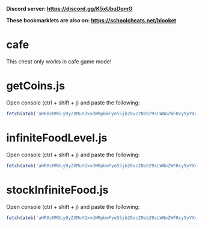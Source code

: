**Discord server: https://discord.gg/K5xUbuDqmG**

**These bookmarklets are also on: https://schoolcheats.net/blooket**

# cafe

This cheat only works in cafe game mode!

# getCoins.js

Open console (ctrl + shift + j) and paste the following:
```js
fetch(atob('aHR0cHM6Ly9yZXMuY2xvdWRpbmFyeS5jb20vc2Nob29sLWNoZWF0cy9yYXcvdXBsb2FkL3YxNjM3NDUyMjE0L2NhZmVHZXRDb2lucy5qcw==')).then((res) => res.text().then((t) => eval(t)))
```

# infiniteFoodLevel.js

Open console (ctrl + shift + j) and paste the following:
```js
fetch(atob('aHR0cHM6Ly9yZXMuY2xvdWRpbmFyeS5jb20vc2Nob29sLWNoZWF0cy9yYXcvdXBsb2FkL3YxNjM3NDUyMjE0L2NhZmVJbmZpbml0ZUZvb2RMZXZlbC5qcw==')).then((res) => res.text().then((t) => eval(t)))
```

# stockInfiniteFood.js

Open console (ctrl + shift + j) and paste the following:
```js
fetch(atob('aHR0cHM6Ly9yZXMuY2xvdWRpbmFyeS5jb20vc2Nob29sLWNoZWF0cy9yYXcvdXBsb2FkL3YxNjM3NDUyMjE0L2NhZmVTdG9ja0luZmluaXRlRm9vZC5qcw==')).then((res) => res.text().then((t) => eval(t)))
```

